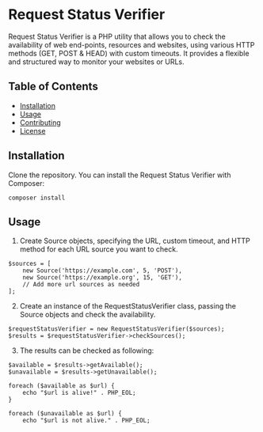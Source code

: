 # Request Status Verifier

Request Status Verifier is a PHP utility that allows you to check the availability of web end-points, resources and websites, using various HTTP methods (GET, POST & HEAD) with custom timeouts. It provides a flexible and structured way to monitor your websites or URLs.

## Table of Contents
- [Installation](#installation)
- [Usage](#usage)
- [Contributing](#contributing)
- [License](#license)

## Installation

Clone the repository. You can install the Request Status Verifier with Composer:

```shell
composer install
```

## Usage

1. Create Source objects, specifying the URL, custom timeout, and HTTP method for each URL source you want to check.

```shell
$sources = [
    new Source('https://example.com', 5, 'POST'),
    new Source('https://example.org', 15, 'GET'),
    // Add more url sources as needed
];
```

2. Create an instance of the RequestStatusVerifier class, passing the Source objects and check the availability.

```shell
$requestStatusVerifier = new RequestStatusVerifier($sources);
$results = $requestStatusVerifier->checkSources();
```

3. The results can be checked as following:

```shell
$available = $results->getAvailable();
$unavailable = $results->getUnavailable();

foreach ($available as $url) {
    echo "$url is alive!" . PHP_EOL;
}

foreach ($unavailable as $url) {
    echo "$url is not alive." . PHP_EOL;
```